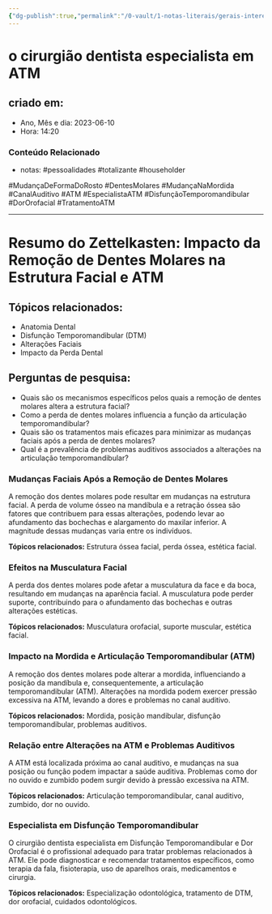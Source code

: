 ```yaml
---
{"dg-publish":true,"permalink":"/0-vault/1-notas-literais/gerais-interesses/o-cirurgiao-dentista-especialista-em-atm/","tags":["permanente","pessoalidades","totalizante","householder","MudançaDeFormaDoRosto","DentesMolares","MudançaNaMordida","CanalAuditivo","ATM","EspecialistaATM","DisfunçãoTemporomandibular","DorOrofacial","TratamentoATM"],"dgHomeLink":true,"dgShowLocalGraph":true,"dgShowFileTree":true,"dgEnableSearch":true,"noteIcon":""}
---
```


# o cirurgião dentista especialista em ATM

## criado em: 
-  Ano, Mês e dia: 2023-06-10
- Hora: 14:20

### Conteúdo Relacionado
- notas: #pessoalidades #totalizante #householder 

#MudançaDeFormaDoRosto #DentesMolares #MudançaNaMordida #CanalAuditivo #ATM #EspecialistaATM #DisfunçãoTemporomandibular #DorOrofacial #TratamentoATM 


---
# Resumo do Zettelkasten: Impacto da Remoção de Dentes Molares na Estrutura Facial e ATM

## Tópicos relacionados:
- Anatomia Dental
- Disfunção Temporomandibular (DTM)
- Alterações Faciais
- Impacto da Perda Dental

## Perguntas de pesquisa:
- Quais são os mecanismos específicos pelos quais a remoção de dentes molares altera a estrutura facial?
- Como a perda de dentes molares influencia a função da articulação temporomandibular?
- Quais são os tratamentos mais eficazes para minimizar as mudanças faciais após a perda de dentes molares?
- Qual é a prevalência de problemas auditivos associados a alterações na articulação temporomandibular?

### Mudanças Faciais Após a Remoção de Dentes Molares
A remoção dos dentes molares pode resultar em mudanças na estrutura facial. A perda de volume ósseo na mandíbula e a retração óssea são fatores que contribuem para essas alterações, podendo levar ao afundamento das bochechas e alargamento do maxilar inferior. A magnitude dessas mudanças varia entre os indivíduos.

**Tópicos relacionados:** Estrutura óssea facial, perda óssea, estética facial.

### Efeitos na Musculatura Facial
A perda dos dentes molares pode afetar a musculatura da face e da boca, resultando em mudanças na aparência facial. A musculatura pode perder suporte, contribuindo para o afundamento das bochechas e outras alterações estéticas.

**Tópicos relacionados:** Musculatura orofacial, suporte muscular, estética facial.

### Impacto na Mordida e Articulação Temporomandibular (ATM)
A remoção dos dentes molares pode alterar a mordida, influenciando a posição da mandíbula e, consequentemente, a articulação temporomandibular (ATM). Alterações na mordida podem exercer pressão excessiva na ATM, levando a dores e problemas no canal auditivo.

**Tópicos relacionados:** Mordida, posição mandibular, disfunção temporomandibular, problemas auditivos.

### Relação entre Alterações na ATM e Problemas Auditivos
A ATM está localizada próxima ao canal auditivo, e mudanças na sua posição ou função podem impactar a saúde auditiva. Problemas como dor no ouvido e zumbido podem surgir devido à pressão excessiva na ATM.

**Tópicos relacionados:** Articulação temporomandibular, canal auditivo, zumbido, dor no ouvido.

### Especialista em Disfunção Temporomandibular
O cirurgião dentista especialista em Disfunção Temporomandibular e Dor Orofacial é o profissional adequado para tratar problemas relacionados à ATM. Ele pode diagnosticar e recomendar tratamentos específicos, como terapia da fala, fisioterapia, uso de aparelhos orais, medicamentos e cirurgia.

**Tópicos relacionados:** Especialização odontológica, tratamento de DTM, dor orofacial, cuidados odontológicos.
